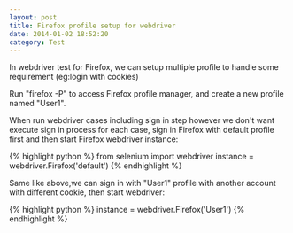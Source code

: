 ```yaml
---
layout: post
title: Firefox profile setup for webdriver
date: 2014-01-02 18:52:20
category: Test
---
```


In webdriver test for Firefox, we can setup multiple profile to handle some requirement (eg:login with cookies)

Run "firefox -P" to access Firefox profile manager, and create a new profile named "User1".

When run webdriver cases including sign in step however we don't want execute sign in process for each case, sign in Firefox with default profile first and then start Firefox webdriver instance:

{% highlight python %}
from selenium import webdriver
instance = webdriver.Firefox('default')
{% endhighlight %}

Same like above,we can sign in with "User1" profile with another account with different cookie, then start webdriver:

{% highlight python %}
instance = webdriver.Firefox('User1')
{% endhighlight %} 